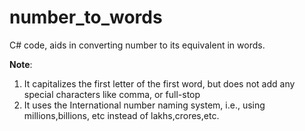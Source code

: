 # number_to_words
C# code, aids in converting number to its equivalent in words.

**Note**: 
1. It capitalizes the first letter of the first word, but does not add any special characters like comma, or full-stop
2. It uses the International number naming system, i.e., using millions,billions, etc instead of lakhs,crores,etc.

